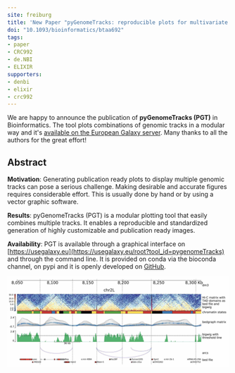 ```yaml
---
site: freiburg
title: 'New Paper "pyGenomeTracks: reproducible plots for multivariate genomic data sets"'
doi: "10.1093/bioinformatics/btaa692"
tags:
- paper
- CRC992
- de.NBI
- ELIXIR
supporters:
- denbi
- elixir
- crc992
---
```


We are happy to announce the publication of **pyGenomeTracks (PGT)** in Bioinformatics. The tool plots combinations of genomic tracks in a
modular way and it's [available on the European Galaxy server](https://usegalaxy.eu/root?tool_id=pygenomeTracks).
Many thanks to all the authors for the great effort!

## Abstract

**Motivation**: Generating publication ready plots to display multiple genomic tracks can pose a serious challenge. Making desirable and accurate
figures requires considerable effort. This is usually done by hand or by using a vector graphic software.

**Results**: pyGenomeTracks (PGT) is a modular plotting tool that easily combines multiple tracks. It enables a reproducible and standardized
generation of highly customizable and publication ready images.

**Availability**: PGT is available through a graphical interface on [https://usegalaxy.eu](https://usegalaxy.eu/root?tool_id=pygenomeTracks) and through the command line. It is provided on conda
via the bioconda channel, on pypi and it is openly developed on [GitHub](https://github.com/deeptools/pyGenomeTracks).


![pyGenomeTracks Publication](/assets/media/2020-09-01-pyGenomeTracks_publication.jpg)
